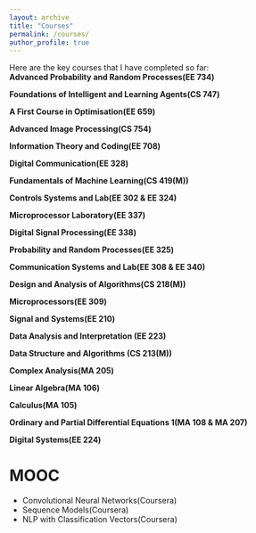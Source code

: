 ```yaml
---
layout: archive
title: "Courses"
permalink: /courses/
author_profile: true
---
```


Here are the key courses that I have completed so far: <br> 
<b>Advanced Probability and Random Processes(EE 734)</b> <br> 

<b>Foundations of Intelligent and Learning Agents(CS 747)</b> <br> 

<b>A First Course in Optimisation(EE 659)</b> <br> 

<b>Advanced Image Processing(CS 754)</b> <br> 

<b>Information Theory and Coding(EE 708)</b> <br> 

<b>Digital Communication(EE 328)</b> <br> 

<b>Fundamentals of Machine Learning(CS 419(M))</b> <br> 

<b>Controls Systems and Lab(EE 302 & EE 324)</b> <br> 

<b>Microprocessor Laboratory(EE 337)</b> <br> 

<b>Digital Signal Processing(EE 338)</b> <br> 

<b>Probability and Random Processes(EE 325)</b> <br> 

<b>Communication Systems and Lab(EE 308 & EE 340)</b> <br> 

<b>Design and Analysis of Algorithms(CS 218(M))</b> <br> 

<b>Microprocessors(EE 309)</b> <br> 

<b>Signal and Systems(EE 210)</b> <br> 

<b>Data Analysis and Interpretation (EE 223)</b> <br>

<b>Data Structure and Algorithms (CS 213(M))</b> <br>  

<b>Complex Analysis(MA 205)</b> <br> 

<b>Linear Algebra(MA 106)</b> <br>

<b>Calculus(MA 105)</b> <br>

<b>Ordinary and Partial Differential Equations 1(MA 108 & MA 207)</b> <br>

<b>Digital Systems(EE 224)</b> <br>

# MOOC <br>
* Convolutional Neural Networks(Coursera)
* Sequence Models(Coursera)
* NLP with Classification Vectors(Coursera)
